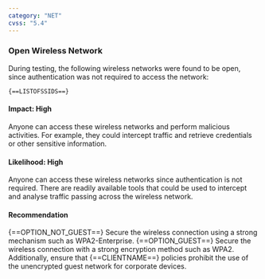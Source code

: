 ```yaml
---
category: "NET"
cvss: "5.4"
---
```

### Open Wireless Network
During testing, the following wireless networks were found to be open, since authentication was not required to access the network:

```
{==LISTOFSSIDS==}
```
#### Impact: High
Anyone can access these wireless networks and perform malicious activities. For example, they could intercept traffic and retrieve credentials or other sensitive information.
#### Likelihood: High
Anyone can access these wireless networks since authentication is not required. There are readily available tools that could be used to intercept and analyse traffic passing across the wireless network.
#### Recommendation
{==OPTION_NOT_GUEST==} Secure the wireless connection using a strong mechanism such as WPA2-Enterprise.
{==OPTION_GUEST==} Secure the wireless connection with a strong encryption method such as WPA2. Additionally, ensure that {==CLIENTNAME==} policies prohibit the use of the unencrypted guest network for corporate devices.
